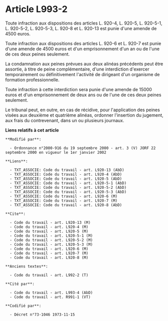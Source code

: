 # Article L993-2

Toute infraction aux dispositions des articles L. 920-4, L. 920-5, L. 920-5-1, L. 920-5-2, L. 920-5-3, L. 920-8 et L. 920-13
est punie d'une amende de 4500 euros.

Toute infraction aux dispositions des articles L. 920-6 et L. 920-7 est punie d'une amende de 4500 euros et d'un
emprisonnement d'un an ou de l'une de ces deux peines seulement.

La condamnation aux peines prévues aux deux alinéas précédents peut être assortie, à titre de peine complémentaire, d'une
interdiction d'exercer temporairement ou définitivement l'activité de dirigeant d'un organisme de formation professionnelle.

Toute infraction à cette interdiction sera punie d'une amende de 15000 euros et d'un emprisonnement de deux ans ou de l'une
de ces deux peines seulement.

Le tribunal peut, en outre, en cas de récidive, pour l'application des peines visées aux deuxième et quatrième alinéas,
ordonner l'insertion du jugement, aux frais du contrevenant, dans un ou plusieurs journaux.

**Liens relatifs à cet article**

	**Modifié par**:

	  - Ordonnance n°2000-916 du 19 septembre 2000 - art. 3 (V) JORF 22 septembre 2000 en vigueur le 1er janvier 2002

	**Liens**:

	  - TXT_ASSOCIE: Code du travail - art. L920-13 (AbD)
	  - TXT_ASSOCIE: Code du travail - art. L920-4 (AbD)
	  - TXT_ASSOCIE: Code du travail - art. L920-5 (AbD)
	  - TXT_ASSOCIE: Code du travail - art. L920-5-1 (AbD)
	  - TXT_ASSOCIE: Code du travail - art. L920-5-2 (AbD)
	  - TXT_ASSOCIE: Code du travail - art. L920-5-3 (AbD)
	  - TXT_ASSOCIE: Code du travail - art. L920-6 (M)
	  - TXT_ASSOCIE: Code du travail - art. L920-7 (M)
	  - TXT_ASSOCIE: Code du travail - art. L920-8 (AbD)

	**Cite**:

	  - Code du travail - art. L920-13 (M)
	  - Code du travail - art. L920-4 (M)
	  - Code du travail - art. L920-5 (M)
	  - Code du travail - art. L920-5-1 (M)
	  - Code du travail - art. L920-5-2 (M)
	  - Code du travail - art. L920-5-3 (M)
	  - Code du travail - art. L920-6 (M)
	  - Code du travail - art. L920-7 (M)
	  - Code du travail - art. L920-8 (M)

	**Anciens textes**:

	  - Code du travail - art. L992-2 (T)

	**Cité par**:

	  - Code du travail - art. L993-4 (AbD)
	  - Code du travail - art. R991-1 (VT)

	**Codifié par**:

	  - Décret n°73-1046 1973-11-15
